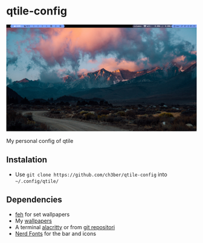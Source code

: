 # qtile-config

![Desktop](qtileConfig.png)

My personal config of qtile

## Instalation
- Use `git clone https://github.com/ch3ber/qtile-config` into `~/.config/qtile/`

## Dependencies
- [feh](https://archlinux.org/packages/extra/x86_64/feh/) for set wallpapers
- My [wallpapers](https://github.com/chEber405/wallpapers)
- A terminal [alacritty](https://archlinux.org/packages/community/x86_64/alacritty/) or from [git repositori](https://github.com/alacritty/alacritty)
- [Nerd Fonts](https://www.nerdfonts.com/font-downloads) for the bar and icons
